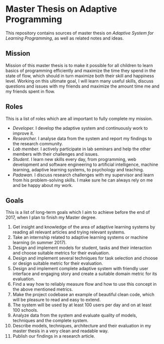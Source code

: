 # Master Thesis on Adaptive Programming

This repository contains sources of master thesis on
*Adaptive System for Learning Programming*,
as well as related notes and ideas.

## Mission

Mission of this master thesis is
to make it possible for all children to learn basics of programming efficiently
and maximize the time they spend in the state of flow,
which should in turn maximize both their skill and happiness level.
Working on this ultimate goal, I will learn many useful skills,
discuss questions and issues with my friends
and maximize the amount time me and my friends spent in flow.

## Roles

This is a list of roles which are all important to fully complete my mission.

- *Developer.* I develop the adaptive system and continuously work to improve it.
- *Researcher.* I analyse data from the system and report my findings to the research community.
- *Lab member.* I actively participate in lab seminars and help the other members with their challenges and issues.
- *Student.* I learn new skills every day, from programming, web development and software engineering to artificial intelligence, machine learning, adaptive learning systems, to psychology and teaching.
- *Padawan.* I discuss research challenges with my supervisor and learn from his problem-solving skills. I make sure he can always rely on me and be happy about my work.


## Goals

This is a list of long-term goals which I aim to achieve before the end of 2017, when I plan to finish my Master degree.

1. Get insight and knowledge of the area of adaptive learning systems by reading all relevant articles and trying relevant systems.
2. Take an internship related to adaptive learning systems or machine learning (in summer 2017).
3. Design and implement models for student, tasks and their interaction and choose suitable metrics for their evaluation.
4. Design and implement several techniques for task selection and choose or design suitable metric for their evaluation.
5. Design and implement complete adaptive system with friendly user interface and engaging story and create a suitable domain metric for its evaluation.
6. Find a way how to reliably measure flow and how to use this concept in the above mentioned metrics.
7. Make the project codebase an example of beautiful clean code, which will be pleasure to read and easy to extend.
8. The system will be used by at least 100 users per day and on at least 100 schools.
9. Analyze data from the system and evaluate quality of models, techniques and the complete system.
10. Describe models, techniques, architecture and their evaluation in my master thesis in a very clean and readable way.
11. Publish our findings in a research article.
